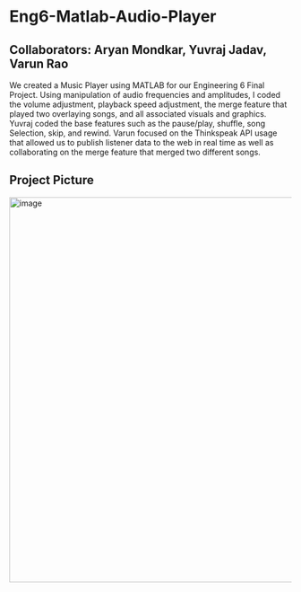# Eng6-Matlab-Audio-Player
## Collaborators: Aryan Mondkar, Yuvraj Jadav, Varun Rao

We created a Music Player using MATLAB for our Engineering 6 Final Project. Using manipulation of audio frequencies and amplitudes, I coded the volume adjustment, playback speed adjustment, the merge feature that played two overlaying songs, and all associated visuals and graphics. Yuvraj coded the base features such as the pause/play, shuffle, song Selection, skip, and rewind. Varun focused on the Thinkspeak API usage that allowed us to publish listener data to the web in real time as well as collaborating on the merge feature that merged two different songs.

## Project Picture
<img width="686" alt="image" src="https://github.com/Mondkurry/Eng6-Matlab-Audio-Player/assets/30964417/2a779010-6fa5-4bfe-bf72-18f07881e389">
